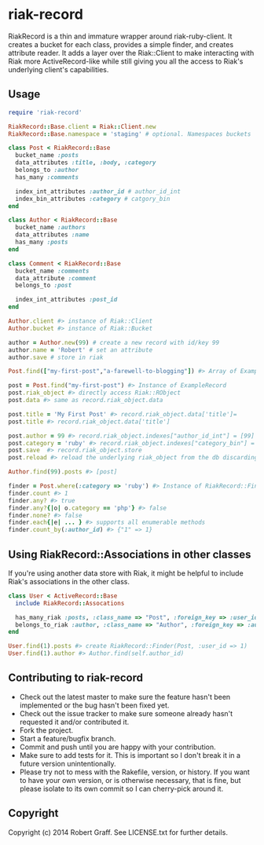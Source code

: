# riak-record

RiakRecord is a thin and immature wrapper around riak-ruby-client. It creates a bucket for
each class, provides a simple finder, and creates attribute reader.  It adds a layer over
the Riak::Client to make interacting with Riak more ActiveRecord-like while
still giving you all the access to Riak's underlying client's capabilities.

## Usage

```ruby
require 'riak-record'

RiakRecord::Base.client = Riak::Client.new
RiakRecord::Base.namespace = 'staging' # optional. Namespaces buckets

class Post < RiakRecord::Base
  bucket_name :posts
  data_attributes :title, :body, :category
  belongs_to :author
  has_many :comments

  index_int_attributes :author_id # author_id_int
  index_bin_attributes :category # catgory_bin
end

class Author < RiakRecord::Base
  bucket_name :authors
  data_attributes :name
  has_many :posts
end

class Comment < RiakRecord::Base
  bucket_name :comments
  data_attribute :comment
  belongs_to :post

  index_int_attributes :post_id
end

Author.client #> instance of Riak::Client
Author.bucket #> instance of Riak::Bucket

author = Author.new(99) # create a new record with id/key 99
author.name = 'Robert' # set an attribute
author.save # store in riak

Post.find(["my-first-post","a-farewell-to-blogging"]) #> Array of ExampleRecords returned

post = Post.find("my-first-post") #> Instance of ExampleRecord
post.riak_object #> directly access Riak::RObject
post.data #> same as record.riak_object.data

post.title = 'My First Post' #> record.riak_object.data['title']=
post.title #> record.riak_object.data['title']

post.author = 99 #> record.riak_object.indexes["author_id_int"] = [99]
post.category = 'ruby' #> record.riak_object.indexes["category_bin"] = ["ruby"]
post.save  #> record.riak_object.store
post.reload #> reload the underlying riak_object from the db discarding changes

Author.find(99).posts #> [post]

finder = Post.where(:category => 'ruby') #> Instance of RiakRecord::Finder
finder.count #> 1
finder.any? #> true
finder.any?{|o| o.category == 'php'} #> false
finder.none? #> false
finder.each{|e| ... } #> supports all enumerable methods
finder.count_by(:author_id) #> {"1" => 1}
```

## Using RiakRecord::Associations in other classes

If you're using another data store with Riak, it might be helpful to include Riak's associations in the other class.

```ruby
class User < ActiveRecord::Base
  include RiakRecord::Assocations

  has_many_riak :posts, :class_name => "Post", :foreign_key => :user_id
  belongs_to_riak :author, :class_name => "Author", :foreign_key => :author_id
end

User.find(1).posts #> create RiakRecord::Finder(Post, :user_id => 1)
User.find(1).author #> Author.find(self.author_id)
```

## Contributing to riak-record

* Check out the latest master to make sure the feature hasn't been implemented or the bug hasn't been fixed yet.
* Check out the issue tracker to make sure someone already hasn't requested it and/or contributed it.
* Fork the project.
* Start a feature/bugfix branch.
* Commit and push until you are happy with your contribution.
* Make sure to add tests for it. This is important so I don't break it in a future version unintentionally.
* Please try not to mess with the Rakefile, version, or history. If you want to have your own version, or is otherwise necessary, that is fine, but please isolate to its own commit so I can cherry-pick around it.

## Copyright

Copyright (c) 2014 Robert Graff. See LICENSE.txt for
further details.
